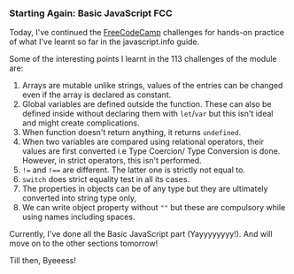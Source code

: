 ### Starting Again: Basic JavaScript FCC

Today, I've continued the [FreeCodeCamp](https://www.freecodecamp.org/learn/javascript-algorithms-and-data-structures/) challenges for hands-on practice of what I've learnt so far in the javascript.info guide.

Some of the interesting points I learnt in the 113 challenges of the module are:
1. Arrays are mutable unlike strings, values of the entries can be changed even if the array is declared as constant.
2. Global variables are defined outside the function. These can also be defined inside without declaring them with `let`/`var` but this isn't ideal and might create complications.
3. When function doesn't return anything, it returns `undefined`.
4. When two variables are compared using relational operators, their values are first converted i.e Type Coercion/ Type Conversion is done. However, in strict operators, this isn't performed.
5. `!=` and `!==` are different. The latter one is strictly not equal to.
6. `switch` does strict equality test in all its cases.
7. The properties in objects can be of any type but they are ultimately converted into string type only,
8. We can write object property without `""` but these are compulsory while using names including spaces.

Currently, I've done all the Basic JavaScript part (Yayyyyyyyy!). And will move on to the other sections tomorrow!

Till then, Byeeess!


